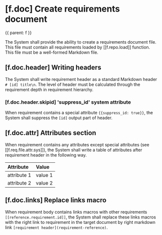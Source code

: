 # [f.doc] Create requirements document
{{
parent: f
}}

The System shall provide the ability to create a requirements document file. This file must contain all requirements loaded by [[f.repo.load]] function. This file must be a well-formed Markdown file.

## [f.doc.header] Writing headers

The System shall write requirement header as a standard Markdown header `# [id] title\n`. The level of header must be calculated through the requirement depth in requirement hierarchy.

### [f.doc.header.skipid] 'suppress_id' system attribute

When requirement contains a special attribute `{{suppress_id: true}}`, the System shall suppress the `[id]` output part of header.

## [f.doc.attr] Attributes section

When requirement contains any attributes except special attributes (see [[f.req.file.attr.sys]]), the System shall write a table of attributes after requirement header in the following way.

Attribute   | Value
:---------- | :------
attribute 1 | value 1
attribute 2 | value 2

## [f.doc.links] Replace links macro

When requirement body contains links macros with other requirements `[[reference.requirement.id]]`, the System shall replace these links macros with the right link to requirement in the target document by right markdown link `[requirement header](requirement-reference)`.
